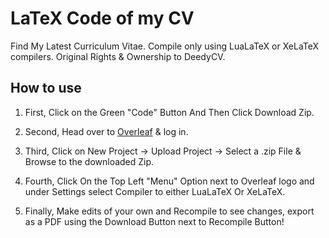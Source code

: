 # LaTeX Code of my CV

Find My Latest Curriculum Vitae.
Compile only using LuaLaTeX or XeLaTeX compilers.
Original Rights & Ownership to DeedyCV.

## How to use

1. First, Click on the Green "Code" Button And Then Click Download Zip.

2. Second, Head over to [Overleaf](https://www.overleaf.com) & log in.

3. Third, Click on New Project -> Upload Project -> Select a .zip File & Browse to the downloaded Zip.

4. Fourth, Click On the Top Left "Menu" Option next to Overleaf logo and under Settings select Compiler to either LuaLaTeX Or XeLaTeX.

5. Finally, Make edits of your own and Recompile to see changes, export as a PDF using the Download Button next to Recompile Button!
